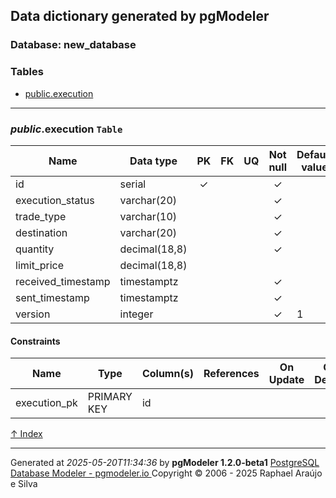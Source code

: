 ## Data dictionary generated by pgModeler

<a name="index"></a>
### Database: new_database

### Tables
* [public.execution](#public.execution)

---

<a name="public.execution"></a>
### _public_.**execution** `Table`
| Name | Data type  | PK | FK | UQ  | Not null | Default value | Description |
| --- | --- | :---: | :---: | :---: | :---: | --- | --- |
| id | serial | &#10003; |  |  | &#10003; |  |  |
| execution_status | varchar(20) |  |  |  | &#10003; |  |  |
| trade_type | varchar(10) |  |  |  | &#10003; |  |  |
| destination | varchar(20) |  |  |  | &#10003; |  |  |
| quantity | decimal(18,8) |  |  |  | &#10003; |  |  |
| limit_price | decimal(18,8) |  |  |  |  |  |  |
| received_timestamp | timestamptz |  |  |  | &#10003; |  |  |
| sent_timestamp | timestamptz |  |  |  | &#10003; |  |  |
| version | integer |  |  |  | &#10003; | 1 |  |

#### Constraints
| Name | Type | Column(s) | References | On Update | On Delete | Expression | Description |
|  --- | --- | --- | --- | --- | --- | --- | --- |
| execution_pk | PRIMARY KEY | id |  |  |  |  |  |

[&uarr; Index](#index)

---

Generated at _2025-05-20T11:34:36_ by **pgModeler 1.2.0-beta1**
[PostgreSQL Database Modeler - pgmodeler.io ](https://pgmodeler.io)
Copyright © 2006 - 2025 Raphael Araújo e Silva 

